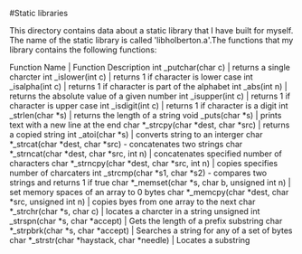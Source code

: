 #Static libraries

This directory contains data about a static library that I have built for
myself. The name of the static library is called 'libholberton.a'.The
functions that my library contains the following functions:

Function Name | Function Description
int _putchar(char c) | returns a single charcter
int _islower(int c) | returns 1 if character is lower case
int _isalpha(int c) | returns 1 if character is part of the alphabet
int _abs(int n) | returns the absolute value of a given number
int _isupper(int c) |  returns 1 if character is upper case
int _isdigit(int c) |  returns 1 if character is a digit
int _strlen(char *s) | returns the length of a string
void _puts(char *s) | prints text with a new line at the end
char *_strcpy(char *dest, char *src) | returns a copied string
int _atoi(char *s) | converts string to an interger
char *_strcat(char *dest, char *src) - concatenates two strings
char *_strncat(char *dest, char *src, int n) | concatenates specified number of characters
char *_strncpy(char *dest, char *src, int n) | copies specifies number of charcaters
int _strcmp(char *s1, char *s2) - compares two strings and returns 1 if true
char *_memset(char *s, char b, unsigned int n) | set memory spaces of an array to 0 bytes
char *_memcpy(char *dest, char *src, unsigned int n) | copies byes from one array to the next
char *_strchr(char *s, char c) | locates a charcter in a string
unsigned int _strspn(char *s, char *accept) | Gets the length of a prefix substring
char *_strpbrk(char *s, char *accept) | Searches a string for any of a set of bytes
char *_strstr(char *haystack, char *needle) | Locates a substring
